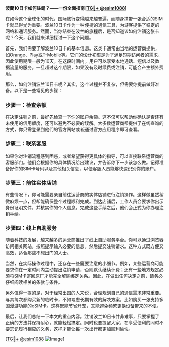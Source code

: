**波蘭10日卡如何註銷？——一份全面指南[[TG💪+ @esim1088](https://t.me/s/esim1088)]**

在如今这个全球化的时代，国际旅行变得越来越普遍，而随身携带一张合适的SIM卡就显得尤为重要。波兰10日卡作为一种便捷的通信工具，为游客提供了稳定的网络和通话服务。然而，当你结束在波兰的旅程后，是否知道该如何注销这张卡呢？今天，我们就来详细探讨一下这个问题。

首先，我们需要了解波兰10日卡的基本信息。这类卡通常由当地的运营商提供，如Orange、Play或T-Mobile等。它们的设计初衷是为了满足短期访问者的需求，因此使用期限一般为10天。在这段时间内，用户可以享受本地通话、短信以及数据流量的服务。一旦超过这个期限，如果没有及时续费或注销，可能会产生额外费用。

那么，如何注销波兰10日卡呢？其实，这个过程并不复杂，但需要你提前做好准备。以下是一些常见的步骤：

### 步骤一：检查余额

在决定注销之前，最好先检查一下你的账户余额。这不仅可以帮助你确认是否还有未使用的信用额度，还可以避免不必要的误解。大多数运营商都提供了在线查询的方式，你只需登录到他们的官方网站或者通过官方应用程序即可查看。

### 步骤二：联系客服

如果你对注销流程感到困惑，或者希望获得更具体的指导，可以直接联系运营商的客服部门。他们会根据你的具体情况给出建议，并告诉你下一步该怎么做。记得准备好你的SIM卡号码以及其他相关信息，以便客服人员能够快速识别你的账户。

### 步骤三：前往实体店铺

有些情况下，你可能需要亲自前往运营商的实体店铺进行注销操作。这样做虽然稍微麻烦一点，但却能确保整个过程顺利完成。到达店铺后，工作人员会要求你出示身份证明文件，并核实你的个人信息。完成这些手续之后，他们会正式为你办理注销手续。

### 步骤四：线上自助服务

随着科技的发展，越来越多的运营商推出了线上自助服务平台。你可以通过浏览器访问相关网站，按照提示输入必要的信息，然后提交注销请求。这种方式既方便又高效，适合那些不想出门的人士。

当然，在实际操作过程中，还存在一些需要注意的小细节。例如，某些运营商可能要求你在一定时间内主动提出注销申请，否则默认继续计费；还有一些地方规定必须将SIM卡寄回原厂才能完全解除绑定关系。因此，在做出任何决定之前，请务必仔细阅读相关的条款与条件。

另外值得一提的是，对于经常出国的人来说，合理规划自己的通信需求非常重要。与其每次都购买新的临时卡，不如考虑长期有效的解决方案，比如购买一张支持多国漫游功能的eSIM卡。这样既能节省开支，又能避免频繁更换设备带来的不便。

最后，让我们总结一下本文的重点内容。注销波兰10日卡并非难事，只要掌握了正确的方法并保持耐心，就能轻松搞定。同时也要提醒大家，在享受便利的同时不要忘记履行相应的义务，这样才能让每一次出行都更加顺利愉快。

[[TG💪+ @esim1088](https://t.me/s/esim1088) ![Image](https://i.postimg.cc/4NQfJmqS/Snipaste-2025-05-13-00-14-12.png)]